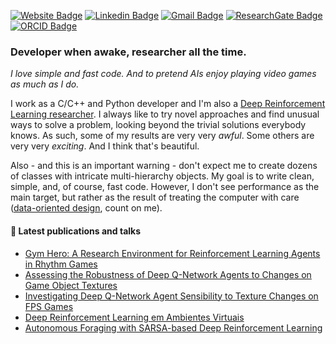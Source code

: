 [![Website Badge](https://img.shields.io/badge/PB-Website-333333?style=flat-square&labelColor=333333)](https://paulobruno.github.io/)
[![Linkedin Badge](https://img.shields.io/badge/-LinkedIn-0077B5?style=flat-square&logo=LinkedIn&logoColor=white)](https://www.linkedin.com/in/pbserafim/)
[![Gmail Badge](https://img.shields.io/badge/-Gmail-D14836?style=flat-square&logo=Gmail&logoColor=white)](mailto:pbrunosousa@gmail.com)
[![ResearchGate Badge](https://img.shields.io/badge/-ResearchGate-00CCBB?style=flat-square&logo=ResearchGate&logoColor=white)](https://www.researchgate.net/profile/Paulo_Serafim2)
[![ORCID Badge](https://img.shields.io/badge/-ORCID-A6CE39?style=flat-square&logo=ORCID&logoColor=white)](https://orcid.org/0000-0002-5980-8149)

### Developer when awake, researcher all the time.

_I love simple and fast code. And to pretend AIs enjoy playing video games as much as I do._

I work as a C/C++ and Python developer and I'm also a [Deep Reinforcement Learning researcher](https://paulobruno.github.io/publications/). I always like to try novel approaches and find unusual ways to solve a problem, looking beyond the trivial solutions everybody knows. As such, some of my results are very very _awful_. Some others are very very _exciting_. And I think that's beautiful. 

Also - and this is an important warning - don't expect me to create dozens of classes with intricate multi-hierarchy objects. My goal is to write clean, simple, and, of course, fast code. However, I don't see performance as the main target, but rather as the result of treating the computer with care ([data-oriented design](http://gamesfromwithin.com/data-oriented-design), count on me).

#### :page_facing_up: Latest publications and talks

<!-- PUBLICATION:START -->
- [Gym Hero: A Research Environment for Reinforcement Learning Agents in Rhythm Games](https://paulobruno.github.io/publication/SBGames-gym-hero/)
- [Assessing the Robustness of Deep Q-Network Agents to Changes on Game Object Textures](https://paulobruno.github.io/publication/SBGames-assessing-robustness/)
- [Investigating Deep Q-Network Agent Sensibility to Texture Changes on FPS Games](https://paulobruno.github.io/publication/SBGames-investigating-deep/)
- [Deep Reinforcement Learning em Ambientes Virtuais](https://paulobruno.github.io/publication/SVR-drl-ambientes-virtuais/)
- [Autonomous Foraging with SARSA-based Deep Reinforcement Learning](https://paulobruno.github.io/publication/SVR-autonomous-foraging/)
<!-- PUBLICATION:END -->
